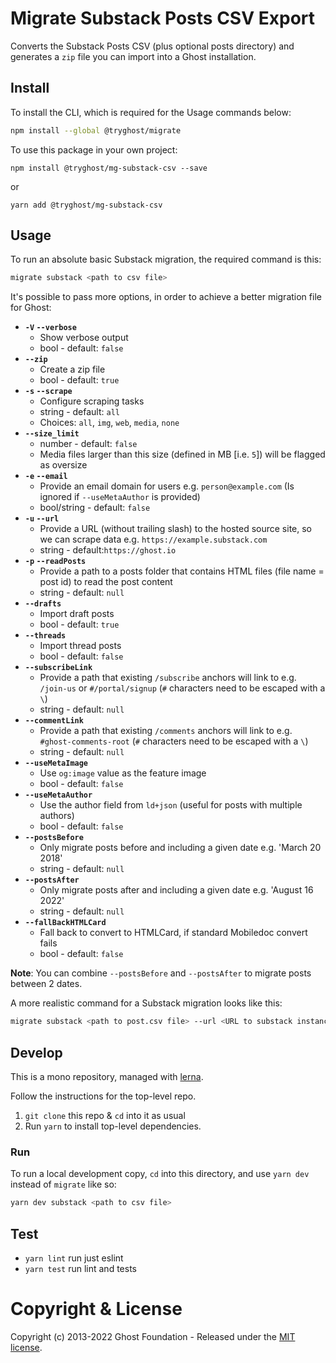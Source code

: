 # Migrate Substack Posts CSV Export

Converts the Substack Posts CSV (plus optional posts directory) and generates a `zip` file you can import into a Ghost installation.


## Install

To install the CLI, which is required for the Usage commands below:

```sh
npm install --global @tryghost/migrate
```

To use this package in your own project:

`npm install @tryghost/mg-substack-csv --save`

or

`yarn add @tryghost/mg-substack-csv`


## Usage

To run an absolute basic Substack migration, the required command is this:

```sh
migrate substack <path to csv file>
```

It's possible to pass more options, in order to achieve a better migration file for Ghost:

- **`-V` `--verbose`** 
    - Show verbose output
    - bool - default: `false`        
- **`--zip`** 
    - Create a zip file
    - bool - default: `true`            
- **`-s` `--scrape`** 
    - Configure scraping tasks
    - string - default: `all` 
    - Choices: `all`, `img`, `web`, `media`, `none`    
- **`--size_limit`**
    - number - default: `false`
    - Media files larger than this size (defined in MB [i.e. `5`]) will be flagged as oversize     
- **`-e` `--email`** 
    - Provide an email domain for users e.g. `person@example.com` (Is ignored if `--useMetaAuthor` is provided)
    - bool/string - default: `false`            
- **`-u` `--url`** 
    - Provide a URL (without trailing slash) to the hosted source site, so we can scrape data e.g. `https://example.substack.com`
    - string - default:`https://ghost.io` 
- **`-p` `--readPosts`** 
    - Provide a path to a posts folder that contains HTML files (file name = post id) to read the post content
    - string - default: `null`            
- **`--drafts`** 
    - Import draft posts
    - bool - default: `true`       
- **`--threads`** 
    - Import thread posts
    - bool - default: `false`       
- **`--subscribeLink`** 
    - Provide a path that existing `/subscribe` anchors will link to e.g. `/join-us` or `#/portal/signup` (`#` characters need to be escaped with a `\`)
    - string - default: `null`
- **`--commentLink`** 
    - Provide a path that existing `/comments` anchors will link to e.g. `#ghost-comments-root` (`#` characters need to be escaped with a `\`)
    - string - default: `null`
- **`--useMetaImage`** 
    - Use `og:image` value as the feature image
    - bool - default: `false`  
- **`--useMetaAuthor`** 
    - Use the author field from `ld+json` (useful for posts with multiple authors)
    - bool - default: `false`  
- **`--postsBefore`** 
    - Only migrate posts before and including a given date e.g. 'March 20 2018'
    - string - default: `null`
- **`--postsAfter`** 
    - Only migrate posts after and including a given date e.g. 'August 16 2022'
    - string - default: `null`
- **`--fallBackHTMLCard`** 
    - Fall back to convert to HTMLCard, if standard Mobiledoc convert fails
    - bool - default: `false`      

**Note**: You can combine `--postsBefore` and `--postsAfter` to migrate posts between 2 dates.

A more realistic command for a Substack migration looks like this:

```sh
migrate substack <path to post.csv file> --url <URL to substack instance> --readPosts <path to directory containing html files> --subscribeLink \#/portal/signup --useMetaImage true --useMetaAuthor true
```


## Develop

This is a mono repository, managed with [lerna](https://lerna.js.org).

Follow the instructions for the top-level repo.
1. `git clone` this repo & `cd` into it as usual
2. Run `yarn` to install top-level dependencies.


### Run

To run a local development copy, `cd` into this directory, and use `yarn dev` instead of `migrate` like so:

```sh
yarn dev substack <path to csv file>
```


## Test

- `yarn lint` run just eslint
- `yarn test` run lint and tests


# Copyright & License

Copyright (c) 2013-2022 Ghost Foundation - Released under the [MIT license](LICENSE).
